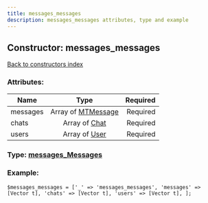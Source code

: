 ```yaml
---
title: messages_messages
description: messages_messages attributes, type and example
---
```

## Constructor: messages\_messages  
[Back to constructors index](index.md)



### Attributes:

| Name     |    Type       | Required |
|----------|:-------------:|---------:|
|messages|Array of [MTMessage](../types/MTMessage.md) | Required|
|chats|Array of [Chat](../types/Chat.md) | Required|
|users|Array of [User](../types/User.md) | Required|



### Type: [messages\_Messages](../types/messages_Messages.md)


### Example:

```
$messages_messages = ['_' => 'messages_messages', 'messages' => [Vector t], 'chats' => [Vector t], 'users' => [Vector t], ];
```  

